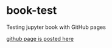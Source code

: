 # book-test
Testing jupyter book with GitHub pages

[github page is posted here](https://sworley1.github.io/book-test/)  

